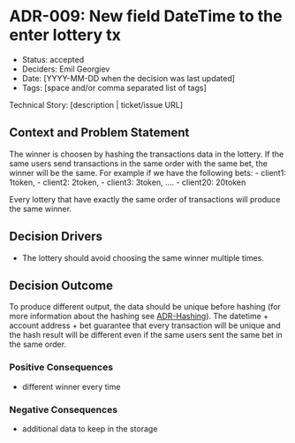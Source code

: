 # ADR-009: New field DateTime to the enter lottery tx

- Status: accepted
- Deciders: Emil Georgiev
- Date: [YYYY-MM-DD when the decision was last updated] <!-- optional. To customize the ordering without relying on Git creation dates and filenames -->
- Tags: [space and/or comma separated list of tags] <!-- optional -->

Technical Story: [description | ticket/issue URL] <!-- optional -->

## Context and Problem Statement

The winner is choosen by hashing the transactions data in the lottery. If the same users send transactions in the same order with the same bet, the winner will be the same. For example if we have the following bets: 
    - client1: 1token,
    - client2: 2token,
    - client3: 3token,
    ....
    - client20: 20token 

Every lottery that have exactly the same order of transactions will produce the same winner.

## Decision Drivers <!-- optional -->

- The lottery should avoid choosing the same winner multiple times. 

## Decision Outcome

To produce different output, the data should be unique before hashing (for more information about the hashing see [ADR-Hashing](https://github.com/EmilGeorgiev/lottery/blob/master/docs/adr/20230117-choose-md5-as-a-hashing-function.md)). The datetime + account address + bet guarantee that every transaction will be unique and the hash result will be different even if the same users sent the same bet in the same order.

### Positive Consequences <!-- optional -->

- different winner every time

### Negative Consequences <!-- optional -->

- additional data to keep in the storage

